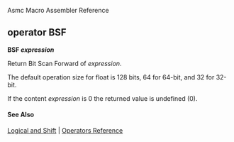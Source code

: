 Asmc Macro Assembler Reference

## operator BSF

**BSF _expression_**

Return Bit Scan Forward of _expression_.

The default operation size for float is 128 bits, 64 for 64-bit, and 32 for 32-bit.

If the content _expression_ is 0 the returned value is undefined (0).

#### See Also

[Logical and Shift](logical-and-shift.md) | [Operators Reference](readme.md)
